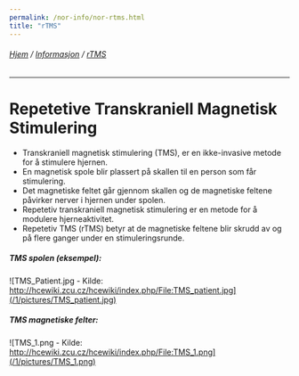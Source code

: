 ```yaml
---
permalink: /nor-info/nor-rtms.html
title: "rTMS"
---
```

###### [Hjem](https://uitpsypro.github.io/1/) / [Informasjon](https://uitpsypro.github.io/1/eng-info) / [rTMS](https://uitpsypro.github.io/1/eng-info/eng-rtms)
---
# Repetetive Transkraniell Magnetisk Stimulering

* Transkraniell magnetisk stimulering (TMS), er en ikke-invasive metode for å stimulere hjernen.
* En magnetisk spole blir plassert på skallen til en person som får stimulering.
* Det magnetiske feltet går gjennom skallen og de magnetiske feltene påvirker nerver i hjernen under spolen.
* Repetetiv transkraniell magnetisk stimulering er en metode for å modulere hjerneaktivitet.
* Repetetiv TMS (rTMS) betyr at de magnetiske feltene blir skrudd av og på flere ganger under en stimuleringsrunde.


##### TMS spolen (eksempel):

![TMS_Patient.jpg - Kilde: http://hcewiki.zcu.cz/hcewiki/index.php/File:TMS_patient.jpg](/1/pictures/TMS_patient.jpg)


##### TMS magnetiske felter:

![TMS_1.png - Kilde: http://hcewiki.zcu.cz/hcewiki/index.php/File:TMS_1.png](/1/pictures/TMS_1.png) 
